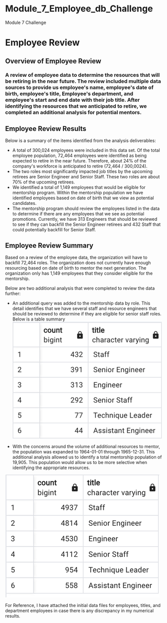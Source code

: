 # Module_7_Employee_db_Challenge
Module 7 Challenge
# Employee Review 

## Overview of Employee Review
### A review of employee data to determine the resources that will be retiring in the near future. The review included multiple data sources to provide us employee's name, employee's date of birth, employee's title, Employee's department, and employee's start and end date with their job title. After identifying the resources that we anticipated to retire, we completed an additional analysis for potential mentors. 

## Employee Review Results
Below is a summary of the items identified from the analysis deliverables: 
- A total of 300,024 employees were included in this data set. Of the total employee population, 72,464 employees were identified as being expected to retire in the near future. Therefore, about 24% of the company's workforce is anticipated to retire (72,464 / 300,0024). 
- The two roles most significantly impacted job titles by the upcoming retirees are Senior Engineer and Senior Staff. These two roles are about 70% of the upcoming retirees. 
- We identified a total of 1,149 employees that would be eligible for mentorship program. Within the mentorship population we have identified employees based on date of birth that we view as potential candidates. 
- The mentorship program should review the employees listed in the data to determine if there are any employees that we see as potential promotions. Currently, we have 313 Engineers that should be reviewed to see if they can backfill the Senior Engineer retirees and 432 Staff that could potentially backfill for Senior Staff. 

## Employee Review Summary
Based on a review of the employee data, the organization will have to backfill 72,464 roles. The organization does not currently have enough resourcing based on date of birth to mentor the next generation. The organization only has 1,149 employees that they consider eligible for the mentorship.

Below are two additional analysis that were completed to review the data further: 
- An additional query was added to the mentorship data by role. This detail identifies that we have several staff and resource engineers that should be reviewed to determine if they are eligible for senior staff roles. Below is a table summary
![Role Review](https://github.com/codfjenn/Module_7_Employee_db_Challenge/blob/main/Mentorship_Role.png)

- With the concerns around the volume of additional resources to mentor, the population was expanded to 1964-01-01 through 1965-12-31. This additional analysis allowed us to identify a total mentorship population of 19,905. This population would allow us to be more selective when identifying the appropriate resources. 

![Expanded Mentorship](https://github.com/codfjenn/Module_7_Employee_db_Challenge/blob/main/Mentorship_expanded.png)

For Reference, I have attached the initial data files for employees, titles, and department employees in case there is any discrepancy in my numerical results. 
